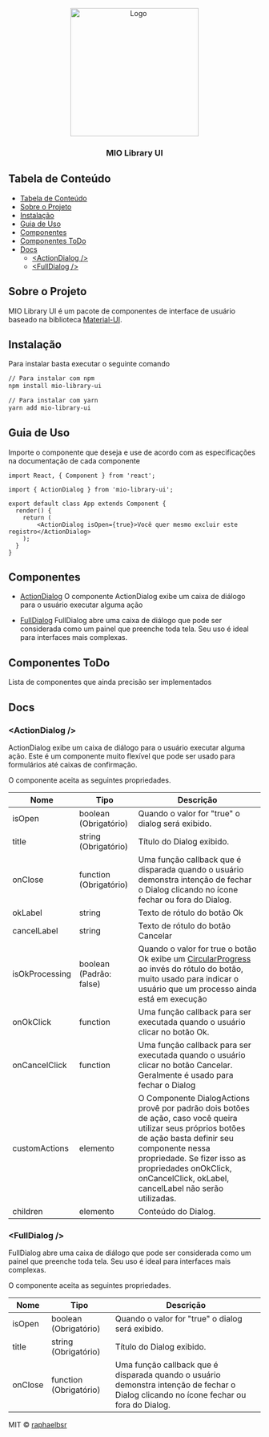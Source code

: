 <p align="center">
  <a href="https://rocketseat.com.br">
    <img width="256" src="https://datac-mio.s3-sa-east-1.amazonaws.com/LogoMio.png" alt="Logo"/>
  </a>
  <h3 align="center">MIO Library UI</h3>
</p>

## Tabela de Conteúdo

- [Tabela de Conteúdo](#tabela-de-conteúdo)
- [Sobre o Projeto](#sobre-o-projeto)
- [Instalação](#instalação)
- [Guia de Uso](#guia-de-uso)
- [Componentes](#componentes)
- [Componentes ToDo](#componentes-todo)
- [Docs](#docs)
  - [&lt;ActionDialog />](#actiondialog-)
  - [&lt;FullDialog />](#fulldialog-)

## Sobre o Projeto

MIO Library UI é um pacote de componentes de interface de usuário baseado na biblioteca [Material-UI](https://material-ui.com).

## Instalação

Para instalar basta executar o seguinte comando

```sh
// Para instalar com npm
npm install mio-library-ui

// Para instalar com yarn
yarn add mio-library-ui
```

## Guia de Uso

Importe o componente que deseja e use de acordo com as especificações na documentação de cada componente

```Jsx
import React, { Component } from 'react';

import { ActionDialog } from 'mio-library-ui';

export default class App extends Component {
  render() {
    return (
        <ActionDialog isOpen={true}>Você quer mesmo excluir este registro</ActionDialog>
    );
  }
}
```

## Componentes

- [ActionDialog](#actiondialog) O componente ActionDialog exibe um caixa de diálogo para o usuário executar alguma ação

- [FullDialog](#fulldialog) FullDialog abre uma caixa de diálogo que pode ser considerada como um painel que preenche toda tela. Seu uso é ideal para interfaces mais complexas.

## Componentes ToDo

Lista de componentes que ainda precisão ser implementados

## Docs

### &lt;ActionDialog />

ActionDialog exibe um caixa de diálogo para o usuário executar alguma ação. Este é um componente muito flexível que pode ser usado para formulários até caixas de confirmação.

O componente aceita as seguintes propriedades.

| Nome           | Tipo                    | Descrição                                                                                                                                                                                                                                                                  |
| -------------- | ----------------------- | -------------------------------------------------------------------------------------------------------------------------------------------------------------------------------------------------------------------------------------------------------------------------- |
| isOpen         | boolean (Obrigatório)   | Quando o valor for "true" o dialog será exibido.                                                                                                                                                                                                                           |
| title          | string (Obrigatório)    | Título do Dialog exibido.                                                                                                                                                                                                                                                  |
| onClose        | function (Obrigatório)  | Uma função callback que é disparada quando o usuário demonstra intenção de fechar o Dialog clicando no ícone fechar ou fora do Dialog.                                                                                                                                     | Ʋ |
| okLabel        | string                  | Texto de rótulo do botão Ok                                                                                                                                                                                                                                                |
| cancelLabel    | string                  | Texto de rótulo do botão Cancelar                                                                                                                                                                                                                                          |
| isOkProcessing | boolean (Padrão: false) | Quando o valor for true o botão Ok exibe um [CircularProgress](https://material-ui.com/components/progress/#circular) ao invés do rótulo do botão, muito usado para indicar o usuário que um processo ainda está em execução                                               |
| onOkClick      | function                | Uma função callback para ser executada quando o usuário clicar no botão Ok.                                                                                                                                                                                                |
| onCancelClick  | function                | Uma função callback para ser executada quando o usuário clicar no botão Cancelar. Geralmente é usado para fechar o Dialog                                                                                                                                                  |
| customActions  | elemento                | O Componente DialogActions provê por padrão dois botões de ação, caso você queira utilizar seus próprios botões de ação basta definir seu componente nessa propriedade. Se fizer isso as propriedades onOkClick, onCancelClick, okLabel, cancelLabel não serão utilizadas. |
| children       | elemento                | Conteúdo do Dialog.                                                                                                                                                                                                                                                        |

### &lt;FullDialog />

FullDialog abre uma caixa de diálogo que pode ser considerada como um painel que preenche toda tela. Seu uso é ideal para interfaces mais complexas.

O componente aceita as seguintes propriedades.

| Nome    | Tipo                   | Descrição                                                                                                                              |
| ------- | ---------------------- | -------------------------------------------------------------------------------------------------------------------------------------- |
| isOpen  | boolean (Obrigatório)  | Quando o valor for "true" o dialog será exibido.                                                                                       |
| title   | string (Obrigatório)   | Título do Dialog exibido.                                                                                                              |
| onClose | function (Obrigatório) | Uma função callback que é disparada quando o usuário demonstra intenção de fechar o Dialog clicando no ícone fechar ou fora do Dialog. |

MIT © [raphaelbsr](https://github.com/raphaelbsr)
